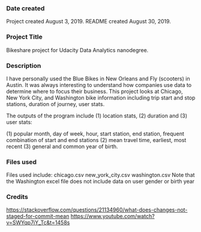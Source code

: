 ### Date created
Project created August 3, 2019.
README created August 30, 2019.

### Project Title
Bikeshare project for Udacity Data Analytics nanodegree.

### Description
I have personally used the Blue Bikes in New Orleans and Fly (scooters) in Austin. It was always interesting to understand how companies use data to determine where to focus their business. 
This project looks at Chicago, New York City, and Washington bike information including trip start and stop stations, duration of journey, user stats.

The outputs of the program include (1) location stats, (2) duration and (3) user stats:

(1) popular month, day of week, hour, start station, end station, frequent combination of start and end stations
(2) mean travel time, earliest, most recent
(3) general and common year of birth.

### Files used
Files used include:
chicago.csv
new_york_city.csv
washington.csv
Note that the Washington excel file does not include data on user gender or birth year

### Credits
https://stackoverflow.com/questions/21134960/what-does-changes-not-staged-for-commit-mean
https://www.youtube.com/watch?v=SWYqp7iY_Tc&t=1458s
